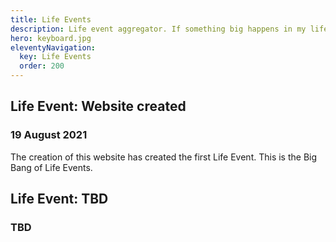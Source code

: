 ```yaml
---
title: Life Events
description: Life event aggregator. If something big happens in my life, you'll see it here!
hero: keyboard.jpg
eleventyNavigation:
  key: Life Events
  order: 200
---
```


## Life Event: Website created

### 19 August 2021

The creation of this website has created the first Life Event. This is the Big Bang of Life Events.

## Life Event: TBD

### TBD